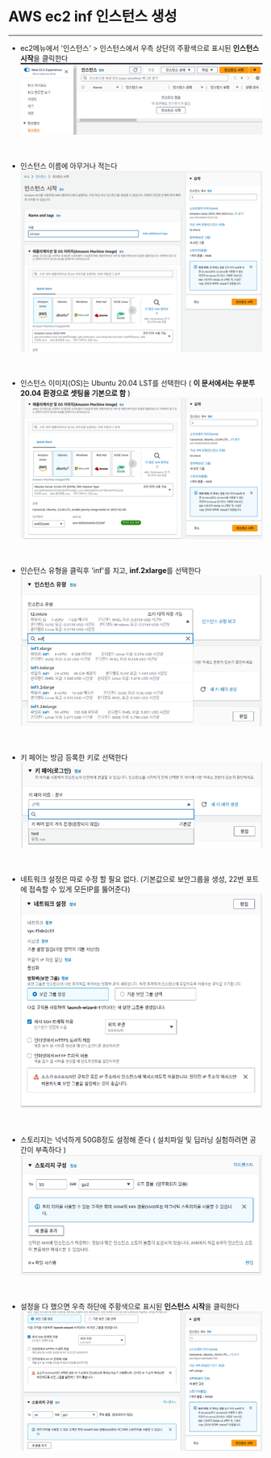 # AWS ec2 inf 인스턴스 생성
---------------


- ec2메뉴에서 '인스턴스' > 인스턴스에서 우측 상단의 주황색으로 표시된 **인스턴스 시작**을 클릭한다   
![Alt text](../../ETC/image/ec2%EC%83%9D%EC%84%B11.png)
<br><br><br>  


- 인스턴스 이름에 아무거나 적는다  
![Alt text](../../ETC/image/ec2%EC%83%9D%EC%84%B12.png)
<br><br><br>  

- 인스턴스 이미지(OS)는 Ubuntu 20.04 LST를 선택한다 ( **이 문서에서는 우분투 20.04 환경으로 셋팅을 기본으로 함** )  
![Alt text](../../ETC/image/ec2%EC%83%9D%EC%84%B13.png)
<br><br><br>  


- 인슨턴스 유형을 클릭후 'inf'를 치고, **inf.2xlarge**를 선택한다  
![Alt text](../../ETC/image/ec2%EC%83%9D%EC%84%B14.png)
<br><br><br>  


- 키 페어는 방금 등록한 키로 선택한다  
![Alt text](../../ETC/image/ec2%EC%83%9D%EC%84%B15.png)
<br><br><br>  

- 네트워크 설정은 따로 수정 할 필요 없다. (기본값으로 보안그룹을 생성, 22번 포트에 접속할 수 있게 모든IP를 뚫어준다)  
![Alt text](../../ETC/image/ec2%EC%83%9D%EC%84%B16.png)
<br><br><br>  


- 스토리지는 넉넉하게 50GB정도 설정해 준다 ( 설치파일 및 딥러닝 실험하려면 공간이 부족하다 )  
![Alt text](../../ETC/image/ec2%EC%83%9D%EC%84%B17.png)
<br><br><br>  

- 설정을 다 했으면 우측 하단에 주황색으로 표시된 **인스턴스 시작**을 클릭한다  
![Alt text](../../ETC/image/ec2%EC%83%9D%EC%84%B18.png)
<br><br><br>  

